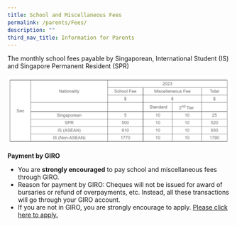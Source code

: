 ```yaml
---
title: School and Miscellaneous Fees
permalink: /parents/Fees/
description: ""
third_nav_title: Information for Parents
---
```

The monthly school fees payable by Singaporean, International Student (IS) and Singapore Permanent Resident (SPR)

![Schools Fees 2023](/images/Parents/School%20Fees.png)

**Payment by GIRO**

  

*   You are **strongly encouraged** to pay school and miscellaneous fees through GIRO.
*   Reason for payment by GIRO: Cheques will not be issued for award of bursaries or refund of overpayments, etc. Instead, all these transactions will go through your GIRO account.
*   If you are not in GIRO, you are strongly encourage to apply. [Please click here to apply.](/files/GIRO%20Application%20Form.pdf)